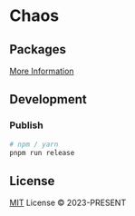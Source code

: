 # Chaos

## Packages

[More Information](./packages.md)

## Development

### Publish

```sh
# npm / yarn
pnpm run release
```

## License

[MIT](./LICENSE) License &copy; 2023-PRESENT
